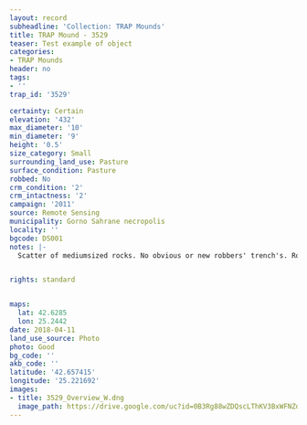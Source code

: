 ```yaml
---
layout: record
subheadline: 'Collection: TRAP Mounds'
title: TRAP Mound - 3529
teaser: Test example of object
categories:
- TRAP Mounds
header: no
tags:
- ''
trap_id: '3529'

certainty: Certain
elevation: '432'
max_diameter: '10'
min_diameter: '9'
height: '0.5'
size_category: Small
surrounding_land_use: Pasture
surface_condition: Pasture
robbed: No
crm_condition: '2'
crm_intactness: '2'
campaign: '2011'
source: Remote Sensing
municipality: Gorno Sahrane necropolis
locality: ''
bgcode: DS001
notes: |-
  Scatter of mediumsized rocks. No obvious or new robbers' trench's. Road cuts off part of west side.


rights: standard


maps:
  lat: 42.6285
  lon: 25.2442
date: 2018-04-11
land_use_source: Photo
photo: Good
bg_code: ''
akb_code: ''
latitude: '42.657415'
longitude: '25.221692'
images:
- title: 3529_Overview_W.dng
  image_path: https://drive.google.com/uc?id=0B3Rg88wZDQscLThKV3BxWFNZdnc
---
```

